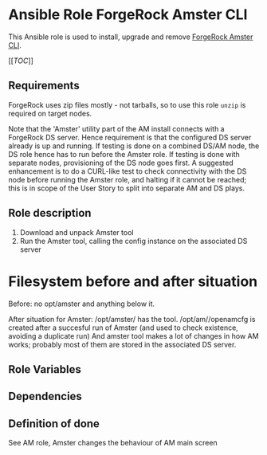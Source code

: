 # Ansible Role ForgeRock Amster CLI

This Ansible role is used to install, upgrade and remove [ForgeRock Amster CLI](https://backstage.forgerock.com/docs/amster/6.5/user-guide/).

[[_TOC_]]

## Requirements

ForgeRock uses zip files mostly - not tarballs, so to use this role `unzip` is required on target nodes.

Note that the 'Amster' utility part of the AM install connects with a ForgeRock DS server.
Hence requirement is that the configured DS server already is up and running. If testing is done on a combined DS/AM node, the DS role hence
has to run before the Amster role. If testing is done with separate nodes, provisioning of the DS node goes first. A suggested
enhancement is to do a CURL-like test to check connectivity with the DS node before running the Amster role, and halting if
it cannot be reached; this is in scope of the User Story to split into separate AM and DS plays.

## Role description

1. Download and unpack Amster tool
2. Run the Amster tool, calling the config instance on the associated DS server

# Filesystem before and after situation
Before: no opt/amster and anything below it.

After situation for Amster:
/opt/amster/<version> has the tool.
/opt/am/<version>/openamcfg is created after a succesful run of Amster (and used to check existence, avoiding a duplicate run)
And amster tool makes a lot of changes in how AM works; probably most of them are stored in the associated DS server.



## Role Variables


## Dependencies

## Definition of done

See AM role, Amster changes the behaviour of AM main screen




